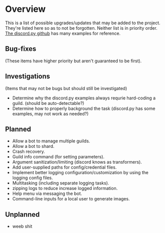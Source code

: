 # Overview
This is a list of possible upgrades/updates that may be added to the project.
They're listed here so as to not be forgotten.  Neither list is in priority
order. [The discord.py github](https://github.com/Rapptz/discord.py/tree/master/examples) has many examples for reference.

## Bug-fixes
(These items have higher priority but aren't guaranteed to be first).

## Investigations
(Items that may not be bugs but should still be investigated)
- Determine why the discord.py examples always requrie hard-coding a guild. (should be auto-detectable?)
- Determine how to properly background the task (discord.py has some examples, may not work as needed?)

## Planned
- Allow a bot to manage multiple guilds.
- Allow a bot to shard.
- Crash recovery.
- Guild info command (for setting parameters).
- Argument sanitization/limiting (discord knows as transformers).
- Add user-supplied paths for config/credential files.
- Implement better logging configuration/customization by using the logging config files.
- Multitasking (including separate logging tasks).
- zipping logs to reduce increase logged information.
- Help menu via messaging the bot.
- Command-line inputs for a local user to generate images.

## Unplanned
- weeb shit